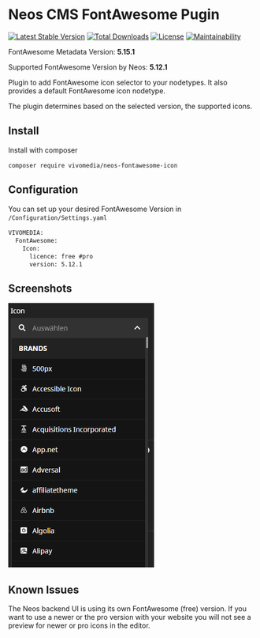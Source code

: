 # Neos CMS FontAwesome Pugin

[![Latest Stable Version](https://poser.pugx.org/vivomedia/neos-fontawesome-icon/v/stable)](https://packagist.org/packages/vivomedia/neos-fontawesome-icon)
[![Total Downloads](https://poser.pugx.org/vivomedia/neos-fontawesome-icon/downloads)](https://packagist.org/packages/vivomedia/neos-fontawesome-icon)
[![License](https://poser.pugx.org/vivomedia/neos-fontawesome-icon/license)](https://packagist.org/packages/vivomedia/neos-fontawesome-icon)
[![Maintainability](https://api.codeclimate.com/v1/badges/86bbd4bb9f4ebfe34241/maintainability)](https://codeclimate.com/github/VIVOMEDIA/neos-fontawesome-icon/maintainability)

FontAwesome Metadata Version: **5.15.1**

Supported FontAwesome Version by Neos: **5.12.1**

Plugin to add FontAwesome icon selector to your nodetypes. It also provides a default FontAwesome icon nodetype.

The plugin determines based on the selected version, the supported icons. 

## Install

Install with composer

```
composer require vivomedia/neos-fontawesome-icon 
```

## Configuration

You can set up your desired FontAwesome Version in `/Configuration/Settings.yaml`

```
VIVOMEDIA:
  FontAwesome:
    Icon:
      licence: free #pro
      version: 5.12.1
``` 

## Screenshots
![Screenshot](Documentation/Screenshot.png)

## Known Issues
The Neos backend UI is using its own FontAwesome (free) version. If you want to use a newer or the pro version with your website you will not see a preview for newer or pro icons in the editor.  
